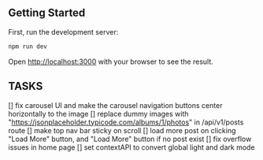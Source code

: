 ## Getting Started

First, run the development server:

```bash
npm run dev
```

Open [http://localhost:3000](http://localhost:3000) with your browser to see the result.

## TASKS

[] fix carousel UI and make the carousel navigation buttons center horizontally to the image
[] replace dummy images with "https://jsonplaceholder.typicode.com/albums/1/photos" in /api/v1/posts route
[] make top nav bar sticky on scroll
[] load more post on clicking "Load More" button, and "Load More" button if no post exist
[] fix overflow issues in home page
[] set contextAPI to convert global light and dark mode
